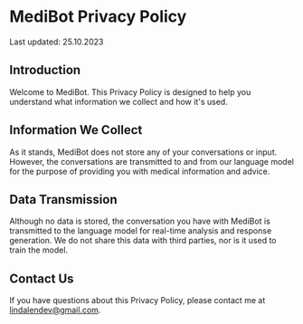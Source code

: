 # MediBot Privacy Policy

Last updated: 25.10.2023

## Introduction

Welcome to MediBot. This Privacy Policy is designed to help you understand what information we collect and how it's used.

## Information We Collect

As it stands, MediBot does not store any of your conversations or input. However, the conversations are transmitted to and from our language model for the purpose of providing you with medical information and advice.

## Data Transmission

Although no data is stored, the conversation you have with MediBot is transmitted to the language model for real-time analysis and response generation. We do not share this data with third parties, nor is it used to train the model.

## Contact Us

If you have questions about this Privacy Policy, please contact me at lindalendev@gmail.com.
